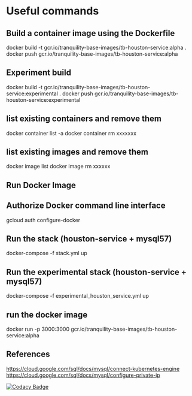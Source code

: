 # Useful commands
## Build a container image using the Dockerfile
docker build -t gcr.io/tranquility-base-images/tb-houston-service:alpha .
docker push gcr.io/tranquility-base-images/tb-houston-service:alpha

## Experiment build
docker build -t gcr.io/tranquility-base-images/tb-houston-service:experimental .
docker push gcr.io/tranquility-base-images/tb-houston-service:experimental

## list existing containers and remove them
docker container list -a 
docker container rm xxxxxxx

## list existing images and remove them 
docker image list 
docker image rm xxxxxx

## Run Docker Image
## Authorize Docker command line interface
gcloud auth configure-docker

## Run the stack (houston-service + mysql57)
docker-compose -f stack.yml up

## Run the experimental stack (houston-service + mysql57)
docker-compose -f experimental_houston_service.yml up

## run the docker image
docker run -p 3000:3000 gcr.io/tranquility-base-images/tb-houston-service:alpha

## References
<https://cloud.google.com/sql/docs/mysql/connect-kubernetes-engine>
<https://cloud.google.com/sql/docs/mysql/configure-private-ip>

[![Codacy Badge](https://api.codacy.com/project/badge/Grade/32de36097c284849b9b95ba94f6f982f)](https://www.codacy.com/gh/tranquilitybase-io/tb-houston-service?utm_source=github.com&amp;utm_medium=referral&amp;utm_content=tranquilitybase-io/tb-houston-service&amp;utm_campaign=Badge_Grade)
